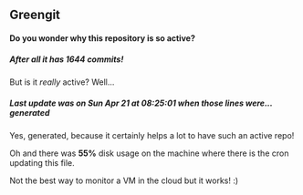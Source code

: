 ## Greengit

#### Do you wonder why this repository is so active?

##### After all it has 1644 commits!

But is it *really* active? Well...

##### Last update was on Sun Apr 21 at 08:25:01 when those lines were... generated

Yes, generated, because it certainly helps a lot to have such an active repo!

Oh and there was **55%** disk usage on the machine
where there is the cron updating this file.

Not the best way to monitor a VM in the cloud but it works! :)
